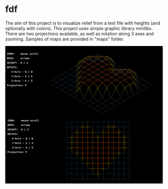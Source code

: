 # fdf

The aim of this project is to visualize relief from a text file with heights (and optionally with colors). This project uses simple graphic library minilibx.
There are two projections available, as well as rotation along 3 axes and zooming. Samples of maps are provided in "maps" folder.

![sample image fdf](https://raw.githubusercontent.com/Klubenn/fdf/master/sample_image_fdf.jpg)
